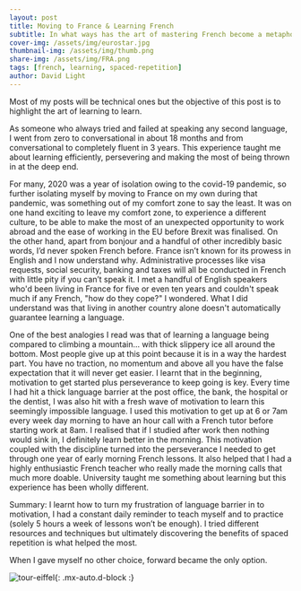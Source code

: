 ```yaml
---
layout: post
title: Moving to France & Learning French 
subtitle: In what ways has the art of mastering French become a metaphor for mastering the skill of learning itself?
cover-img: /assets/img/eurostar.jpg
thumbnail-img: /assets/img/thumb.png
share-img: /assets/img/FRA.png
tags: [french, learning, spaced-repetition]
author: David Light
---
```


Most of my posts will be technical ones but the objective of this post is to highlight the art of learning to learn. 

As someone who always tried and failed at speaking any second language, I went from zero to conversational in about 18 months and from conversational to completely fluent in 3 years. This experience taught me about learning efficiently, persevering and making the most of being thrown in at the deep end.

For many, 2020 was a year of isolation owing to the covid-19 pandemic, so further isolating myself by moving to France on my own during that pandemic, was something out of my comfort zone to say the least. It was on one hand exciting to leave my comfort zone, to experience a different culture, to be able to make the most of an unexpected opportunity to work abroad and the ease of working in the EU before Brexit was finalised. On the other hand, apart from bonjour and a handful of other incredibly basic words, I’d never spoken French before. France isn’t known for its prowess in English and I now understand why. Administrative processes like visa requests, social security, banking and taxes will all be conducted in French with little pity if you can’t speak it. I met a handful of English speakers who'd been living in France for five or even ten years and couldn't speak much if any French, "how do they cope?" I wondered. What I did understand was that living in another country alone doesn't automatically guarantee learning a language. 

One of the best analogies I read was that of learning a language being compared to climbing a mountain... with thick slippery ice all around the bottom. Most people give up at this point because it is in a way the hardest part. You have no traction, no momentum and above all you have the false expectation that it will never get easier. I learnt that in the beginning, motivation to get started plus perseverance to keep going is key. Every time I had hit a thick language barrier at the post office, the bank, the hospital or the dentist, I was also hit with a fresh wave of motivation to learn this seemingly impossible language. I used this motivation to get up at 6 or 7am every week day morning to have an hour call with a French tutor before starting work at 8am. I realised that if I studied after work then nothing would sink in, I definitely learn better in the morning. This motivation coupled with the discipline turned into the perseverance I needed to get through one year of early morning French lessons. It also helped that I had a highly enthusiastic French teacher who really made the morning calls that much more doable. University taught me something about learning but this experience has been wholly different.

Summary: 
I learnt how to turn my frustration of language barrier in to motivation, I had a constant daily reminder to teach myself and to practice (solely 5 hours a week of lessons won’t be enough). I tried different resources and techniques but ultimately discovering the benefits of spaced repetition is what helped the most. 

When I gave myself no other choice, forward became the only option.

![tour-eiffel](https://dtlight.github.io/assets/img/tour-eiffel.jpeg){: .mx-auto.d-block :}
